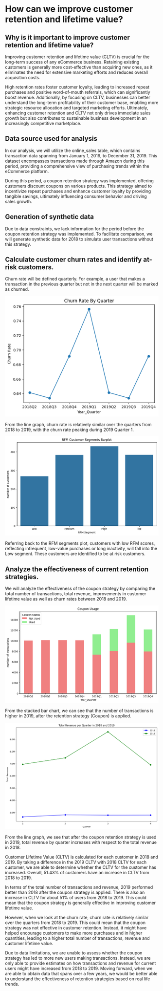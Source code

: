 # How can we improve customer retention and lifetime value?

## Why is it important to improve customer retention and lifetime value?
Improving customer retention and lifetime value (CLTV) is crucial for the long-term success of any eCommerce business. Retaining existing customers is generally more cost-effective than acquiring new ones, as it eliminates the need for extensive marketing efforts and reduces overall acquisition costs. 

High retention rates foster customer loyalty, leading to increased repeat purchases and positive word-of-mouth referrals, which can significantly boost revenue. Additionally, by focusing on CLTV, businesses can better understand the long-term profitability of their customer base, enabling more strategic resource allocation and targeted marketing efforts. Ultimately, enhancing customer retention and CLTV not only drives immediate sales growth but also contributes to sustainable business development in an increasingly competitive marketplace.

## Data source used for analysis
In our analysis, we will utilize the online_sales table, which contains transaction data spanning from January 1, 2019, to December 31, 2019. This dataset encompasses transactions made through Amazon during this period, providing a comprehensive view of purchasing trends within the eCommerce platform.

During this period, a coupon retention strategy was implemented, offering customers discount coupons on various products. This strategy aimed to incentivize repeat purchases and enhance customer loyalty by providing tangible savings, ultimately influencing consumer behavior and driving sales growth.

## Generation of synthetic data
Due to data constraints, we lack information for the period before the coupon retention strategy was implemented. To facilitate comparison, we will generate synthetic data for 2018 to simulate user transactions without this strategy.

## Calculate customer churn rates and identify at-risk customers. 
Churn rate will be defined quarterly. For example, a user that makes a transaction in the previous quarter but not in the next quarter will be marked as churned.

![Line plot for churn rate](images_readme/churn.png)

From the line graph, churn rate is relatively similar over the quarters from 2018 to 2019, with the churn rate peaking during 2019 Quarter 1.

![Barplot for RFM segments](images_readme/rfm.png)

Referring back to the RFM segments plot, customers with low RFM scores, reflecting infrequent, low-value purchases or long inactivity, will fall into the Low segment. These customers are identified to be at risk customers.

## Analyze the effectiveness of current retention strategies.
We will analyze the effectiveness of the coupon strategy by comparing the total number of transactions, total revenue, improvements in customer lifetime value as well as churn rates between 2018 and 2019.

![Stacked barplot for total transactions](images_readme/coupon_use.png)

From the stacked bar chart, we can see that the number of transactions is higher in 2019, after the retention strategy (Coupon) is applied.

![Line graph of total revenue](images_readme/revenue.png)

From the line graph, we see that after the coupon retention strategy is used in 2019, total revenue by quarter increases with respect to the total revenue in 2018.

Customer Lifetime Value (CLTV) is calculated for each customer in 2018 and 2019. By taking a difference in the 2019 CLTV with 2018 CLTV for each customer, we are able to determine whether the CLTV for the customer has increased. Overall, 51.43% of customers have an increase in CLTV from 2018 to 2019.

In terms of the total number of transactions and revenue, 2019 performed better than 2018 after the coupon strategy is applied. There is also an increase in CLTV for about 51% of users from 2018 to 2019. This could mean that the coupon strategy is generally effective in improving customer lifetime value.

However, when we look at the churn rate, churn rate is relatively similar over the quarters from 2018 to 2019. This could mean that the coupon strategy was not effective in customer retention. Instead, it might have helped encourage customers to make more purchases and in higher quantities, leading to a higher total number of transactions, revenue and customer lifetime value.

Due to data limitations, we are unable to assess whether the coupon strategy has led to more new users making transactions. Instead, we are only able to provide estimates on how transactions and revenue for current users might have increased from 2018 to 2019. Moving forward, when we are able to obtain data that spans over a few years, we would be better able to understand the effectiveness of retention strategies based on real life trends.